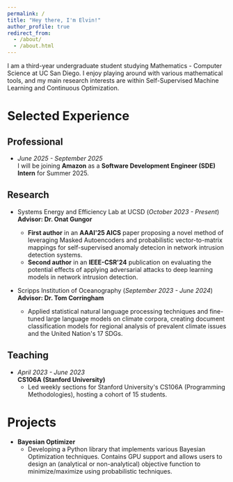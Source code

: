 ```yaml
---
permalink: /
title: "Hey there, I'm Elvin!"
author_profile: true
redirect_from: 
  - /about/
  - /about.html
---
```


I am a third-year undergraduate student studying Mathematics - Computer Science at UC San Diego. I enjoy playing around with various mathematical tools, and my main research interests are within Self-Supervised Machine Learning and Continuous Optimization. 

Selected Experience
======
## Professional  
- *June 2025 - September 2025*  
I will be joining **Amazon** as a **Software Development Engineer (SDE) Intern** for Summer 2025.  

## Research  
- Systems Energy and Efficiency Lab at UCSD (*October 2023 - Present*)  
**Advisor: Dr. Onat Gungor**  
  - **First author** in an **AAAI'25 AICS** paper proposing a novel method of leveraging Masked Autoencoders and probabilistic vector-to-matrix mappings for self-supervised anomaly detecion in network intrusion detection systems.
  - **Second author** in an **IEEE-CSR'24** publication on evaluating the potential effects of applying adversarial attacks to deep learning models in network intrusion detection.  

- Scripps Institution of Oceanography (*September 2023 - June 2024*)  
**Advisor: Dr. Tom Corringham**
  - Applied statistical natural language processing techniques and fine-tuned large language models on climate corpora, creating document classification models for regional analysis of prevalent climate issues and the United Nation's 17 SDGs.

## Teaching  
- *April 2023 - June 2023*  
**CS106A (Stanford University)**  
  - Led weekly sections for Stanford University's CS106A (Programming Methodologies), hosting a cohort of 15 students.  

# Projects
- **Bayesian Optimizer**
  - Developing a Python library that implements various Bayesian Optimization techniques. Contains GPU support and allows users to design an (analytical or non-analytical) objective function to minimize/maximize using probabilistic techniques. 
